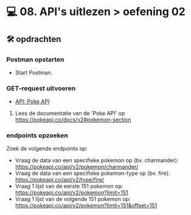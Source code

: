 # 💻 08. API's uitlezen > oefening 02

## 🛠️ opdrachten

### Postman opstarten

 - Start Postman.

### GET-request uitvoeren

- [API: Poke API](https://pokeapi.co/)

1. Lees de documentatie van de 'Poke API' op https://pokeapi.co/docs/v2#pokemon-section

### endpoints opzoeken

Zoek de volgende endpoints op:
- Vraag de data van een specifieke pokemon op (bv. charmander): https://pokeapi.co/api/v2/pokemon/charmander/
- Vraag de data van een specifieke pokemon-type op (bv. fire): https://pokeapi.co/api/v2/type/fire/
- Vraag 1 lijst van de eerste 151 pokemon op: https://pokeapi.co/api/v2/pokemon?limit=151
- Vraag 1 lijst van de volgende 151 pokemon op: https://pokeapi.co/api/v2/pokemon?limit=151&offset=151